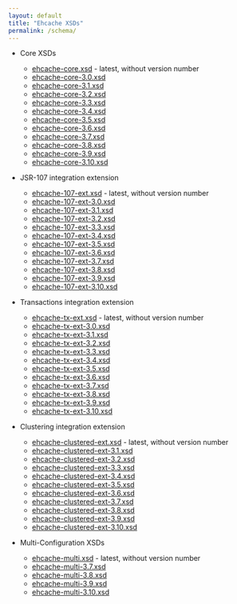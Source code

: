 ```yaml
---
layout: default
title: "Ehcache XSDs"
permalink: /schema/
---
```


* Core XSDs
  * [ehcache-core.xsd](/schema/ehcache-core.xsd) - latest, without version number
  * [ehcache-core-3.0.xsd](/schema/ehcache-core-3.0.xsd)
  * [ehcache-core-3.1.xsd](/schema/ehcache-core-3.1.xsd)
  * [ehcache-core-3.2.xsd](/schema/ehcache-core-3.2.xsd)
  * [ehcache-core-3.3.xsd](/schema/ehcache-core-3.3.xsd)
  * [ehcache-core-3.4.xsd](/schema/ehcache-core-3.4.xsd)
  * [ehcache-core-3.5.xsd](/schema/ehcache-core-3.5.xsd)
  * [ehcache-core-3.6.xsd](/schema/ehcache-core-3.6.xsd)  
  * [ehcache-core-3.7.xsd](/schema/ehcache-core-3.7.xsd)  
  * [ehcache-core-3.8.xsd](/schema/ehcache-core-3.8.xsd)
  * [ehcache-core-3.9.xsd](/schema/ehcache-core-3.9.xsd)
  * [ehcache-core-3.10.xsd](/schema/ehcache-core-3.10.xsd)

* JSR-107 integration extension
  * [ehcache-107-ext.xsd](/schema/ehcache-107-ext.xsd) - latest, without version number
  * [ehcache-107-ext-3.0.xsd](/schema/ehcache-107-ext-3.0.xsd)
  * [ehcache-107-ext-3.1.xsd](/schema/ehcache-107-ext-3.1.xsd)
  * [ehcache-107-ext-3.2.xsd](/schema/ehcache-107-ext-3.2.xsd)
  * [ehcache-107-ext-3.3.xsd](/schema/ehcache-107-ext-3.3.xsd)
  * [ehcache-107-ext-3.4.xsd](/schema/ehcache-107-ext-3.4.xsd)
  * [ehcache-107-ext-3.5.xsd](/schema/ehcache-107-ext-3.5.xsd)
  * [ehcache-107-ext-3.6.xsd](/schema/ehcache-107-ext-3.6.xsd)
  * [ehcache-107-ext-3.7.xsd](/schema/ehcache-107-ext-3.7.xsd)
  * [ehcache-107-ext-3.8.xsd](/schema/ehcache-107-ext-3.8.xsd)
  * [ehcache-107-ext-3.9.xsd](/schema/ehcache-107-ext-3.9.xsd)
  * [ehcache-107-ext-3.10.xsd](/schema/ehcache-107-ext-3.10.xsd)
  
* Transactions integration extension
  * [ehcache-tx-ext.xsd](/schema/ehcache-tx-ext.xsd) - latest, without version number
  * [ehcache-tx-ext-3.0.xsd](/schema/ehcache-tx-ext-3.0.xsd)
  * [ehcache-tx-ext-3.1.xsd](/schema/ehcache-tx-ext-3.1.xsd)
  * [ehcache-tx-ext-3.2.xsd](/schema/ehcache-tx-ext-3.2.xsd)
  * [ehcache-tx-ext-3.3.xsd](/schema/ehcache-tx-ext-3.3.xsd)
  * [ehcache-tx-ext-3.4.xsd](/schema/ehcache-tx-ext-3.4.xsd)
  * [ehcache-tx-ext-3.5.xsd](/schema/ehcache-tx-ext-3.5.xsd)
  * [ehcache-tx-ext-3.6.xsd](/schema/ehcache-tx-ext-3.6.xsd)
  * [ehcache-tx-ext-3.7.xsd](/schema/ehcache-tx-ext-3.7.xsd)
  * [ehcache-tx-ext-3.8.xsd](/schema/ehcache-tx-ext-3.8.xsd)
  * [ehcache-tx-ext-3.9.xsd](/schema/ehcache-tx-ext-3.9.xsd)
  * [ehcache-tx-ext-3.10.xsd](/schema/ehcache-tx-ext-3.10.xsd)
  
* Clustering integration extension
  * [ehcache-clustered-ext.xsd](/schema/ehcache-clustered-ext.xsd) - latest, without version number
  * [ehcache-clustered-ext-3.1.xsd](/schema/ehcache-clustered-ext-3.1.xsd)
  * [ehcache-clustered-ext-3.2.xsd](/schema/ehcache-clustered-ext-3.2.xsd)
  * [ehcache-clustered-ext-3.3.xsd](/schema/ehcache-clustered-ext-3.3.xsd)
  * [ehcache-clustered-ext-3.4.xsd](/schema/ehcache-clustered-ext-3.4.xsd)
  * [ehcache-clustered-ext-3.5.xsd](/schema/ehcache-clustered-ext-3.5.xsd)
  * [ehcache-clustered-ext-3.6.xsd](/schema/ehcache-clustered-ext-3.6.xsd)
  * [ehcache-clustered-ext-3.7.xsd](/schema/ehcache-clustered-ext-3.7.xsd)
  * [ehcache-clustered-ext-3.8.xsd](/schema/ehcache-clustered-ext-3.8.xsd)
  * [ehcache-clustered-ext-3.9.xsd](/schema/ehcache-clustered-ext-3.9.xsd)
  * [ehcache-clustered-ext-3.10.xsd](/schema/ehcache-clustered-ext-3.10.xsd)

* Multi-Configuration XSDs
  * [ehcache-multi.xsd](/schema/ehcache-multi.xsd) - latest, without version number
  * [ehcache-multi-3.7.xsd](/schema/ehcache-multi-3.7.xsd)
  * [ehcache-multi-3.8.xsd](/schema/ehcache-multi-3.8.xsd)
  * [ehcache-multi-3.9.xsd](/schema/ehcache-multi-3.9.xsd)
  * [ehcache-multi-3.10.xsd](/schema/ehcache-multi-3.10.xsd)
